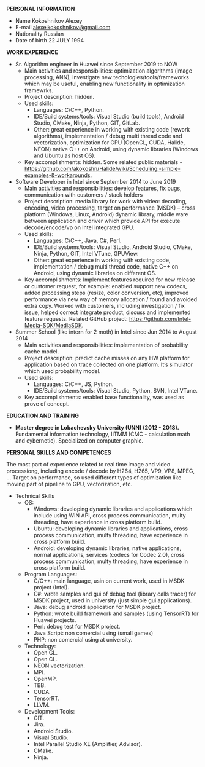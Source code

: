 **PERSONAL INFORMATION**

* Name		Kokoshnikov Alexey
* E-mail		alexeikokoshnikov@gmail.com
* Nationality		Russian
* Date of birth		22 JULY 1994

**WORK EXPERIENCE**

* Sr. Algorithm engineer in Huawei since September 2019 to NOW
  * Main activities and responsibilities:
      optimization algorithms (image processing, ANN), investigate new techologies/tools/frameworks which may be useful, enabling new functionality in optimization framewrks.
  * Project description:
      hidden.
  * Used skills:
      * Languages: C/C++, Python.
      * IDE/Build systems/tools: Visual Studio (build tools), Android Studio, CMake, Ninja, Python, GIT, GitLab.
      * Other: great experience in working with existing code (rework algorithms), implementation / debug multi thread code and vectorization, optimization for GPU (OpenCL, CUDA, Halide, NEON) native C++ on Android, using dynamic libraries (Windows and Ubuntu as host OS).
  * Key accomplishments: hidden. Some related public materials - https://github.com/akokoshn/Halide/wiki/Scheduling:-simple-examples-&-workarounds.
* Software Developer in Intel since September 2014 to June 2019
  * Main activities and responsibilities: develop features, fix bugs, communication with customers / stack holders
  * Project description: media library for work with video: decoding, encoding, video processing, target on performance (MSDK) – cross platform  (Windows, Linux, Android) dynamic library,  middle ware between application and driver which provide API for execute decode/encode/vp on Intel integrated GPU.
  * Used skills:
      * Languages: C/C++, Java, C#, Perl.
      * IDE/Build systems/tools: Visual Studio, Android Studio, CMake, Ninja, Python, GIT, Intel VTune, GPUView.
      * Other: great experience in  working with existing code, implementation / debug multi thread code, native C++ on Android, using dynamic libraries on different OS.
  * Key accomplishments: Implement features required for new release or customer request, for example: enabled support new codecs, added processing steps (resize, color conversion, etc), improved performance via new way of memory allocation / found and avoided extra copy. Worked with customers, including investigation / fix issue, helped correct integrate product, discuss and implemented feature requests. Related GitHub project: https://github.com/Intel-Media-SDK/MediaSDK.
* Summer School (like intern for 2 moth) in Intel since Jun 2014 to August 2014
  * Main activities and responsibilities: implementation of probability cache model.
  * Project description: predict cache misses on any HW platform for application based on trace collected on one platform. It’s simulator which used probability model.
  * Used skills:
      * Languages: C/C++, JS, Python.
      * IDE/Build systems/tools: Visual Studio, Python, SVN, Intel VTune.
  * Key accomplishments: enabled base functionality, was used as prove of concept.

**EDUCATION AND TRAINING**
  * **Master degree in Lobachevsky University (UNN) (2012 - 2018).** Fundamental information technology, IITMM (CMC  - calculation math and cybernetic). Specialized on computer graphic.

**PERSONAL SKILLS AND COMPETENCES**


The most part of experience related to real time image and video processiong, including encode / decode by H264, H265, VP9, VP8, MPEG, ... Target on performance, so used different types of optimization like moving part of pipeline to GPU, vectorization, etc.

* Technical Skills
    * OS:
        * Windows: developing dynamic libraries and applications which include using WIN API, cross process communication, multy threading, have experience in cross platform build.
        * Ubuntu: developing dynamic libraries and applications, cross process communication, multy threading, have experience in cross platform build.
        * Android: developing dynamic libraries, native applications, normal applications, services (codecs for Codec 2.0), cross process communication, multy threading, have experience in cross platform build.
    * Program Languages:
        * C/C++: main language, usin on current work, used in MSDK project (Intel).
        * C#: wrote samples and gui of debug tool (library calls tracer) for MSDK project, used in university (just simple gui applications).
        * Java: debug android application for MSDK project.
        * Python: wrote build framework and samples (using TensorRT) for Huawei projects.
        * Perl: debug test for MSDK project.
        * Java Script: non comercial using (small games)
        * PHP: non comercial using at university.
    * Technology:
        * Open GL.
        * Open CL.
        * NEON vectorization.
        * MPI.
        * OpenMP.
        * TBB.
        * CUDA.
        * TensorRT.
        * LLVM.
    * Development Tools:
        * GIT.
        * Jira.
        * Android Studio.
        * Visual Studio.
        * Intel Parallel Studio XE (Amplifier, Advisor).
        * CMake.
        * Ninja.
